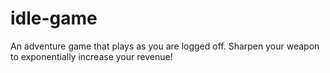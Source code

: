 # idle-game
An adventure game that plays as you are logged off. Sharpen your weapon to exponentially increase your revenue!
